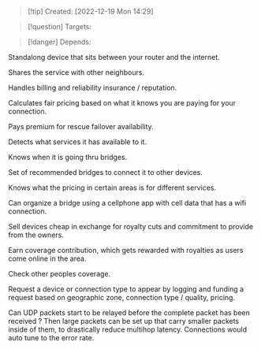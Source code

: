 
>[!tip] Created: [2022-12-19 Mon 14:29]

>[!question] Targets: 

>[!danger] Depends: 

Standalong device that sits  between your router and the internet.

Shares the service with other neighbours.

Handles billing and reliability insurance / reputation.

Calculates fair pricing based on what it knows you are paying for your connection.

Pays premium for rescue failover availability.

Detects what services it has available to it.

Knows when it is going thru bridges.

Set of recommended bridges to connect it to other devices.

Knows what the pricing in certain areas is for different services.

Can organize a bridge using a cellphone app with cell data that has a wifi connection.

Sell devices cheap in exchange for royalty cuts and commitment to provide from the owners.

Earn coverage contribution, which gets rewarded with royalties as users come online in the area.

Check other peoples coverage.

Request a device or connection type to appear by logging and funding a request based on geographic zone, connection type / quality, pricing.

Can UDP packets start to be relayed before the complete packet has been received ?
Then large packets can be set up that carry smaller packets inside of them, to drastically reduce multihop latency.
Connections would auto tune to the error rate.